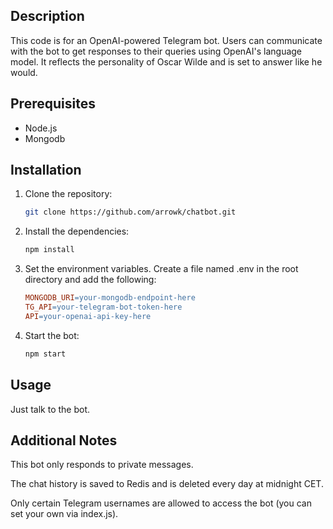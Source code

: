 ## Description

This code is for an OpenAI-powered Telegram bot. Users can communicate with the bot to get responses to their queries using OpenAI's language model. It reflects the personality of Oscar Wilde and is set to answer like he would.

## Prerequisites

- Node.js
- Mongodb

## Installation

1. Clone the repository:

   ```sh
   git clone https://github.com/arrowk/chatbot.git

2. Install the dependencies:

   ```sh
   npm install

3. Set the environment variables. Create a file named .env in the root directory and add the following:

    ```makefile
    MONGODB_URI=your-mongodb-endpoint-here
    TG_API=your-telegram-bot-token-here
    API=your-openai-api-key-here

4. Start the bot:

   ```sh
   npm start
   
## Usage

Just talk to the bot.

## Additional Notes

This bot only responds to private messages.

The chat history is saved to Redis and is deleted every day at midnight CET.

Only certain Telegram usernames are allowed to access the bot (you can set your own via index.js).
